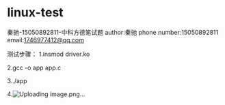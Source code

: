 # linux-test
秦驰-15050892811-中科方德笔试题
author:秦驰
phone number:15050892811
email:1746977412@qq.com

测试步骤：
1.insmod driver.ko

2.gcc -o app app.c

3../app

4.![Uploading image.png…]()

